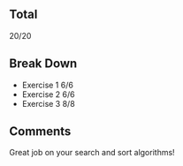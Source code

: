 ## Total

20/20

## Break Down

- Exercise 1 6/6
- Exercise 2 6/6
- Exercise 3 8/8

## Comments

Great job on your search and sort algorithms!